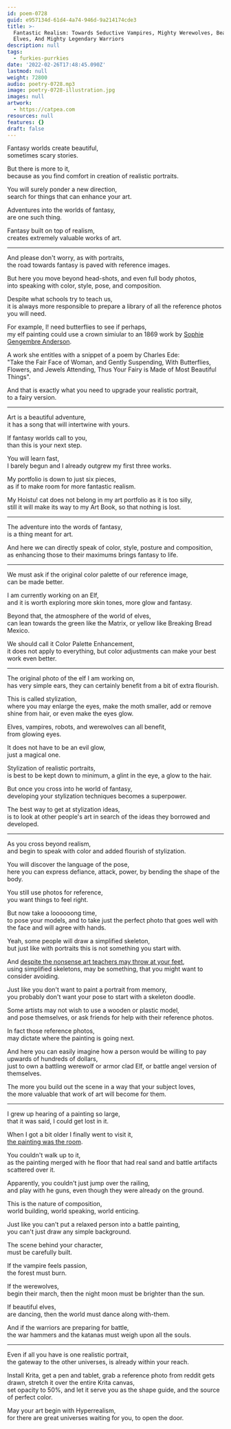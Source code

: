 ```yaml
---
id: poem-0728
guid: e957134d-61d4-4a74-946d-9a214174cde3
title: >-
  Fantastic Realism: Towards Seductive Vampires, Mighty Werewolves, Beautiful
  Elves, And Mighty Legendary Warriors
description: null
tags:
  - furkies-purrkies
date: '2022-02-26T17:48:45.090Z'
lastmod: null
weight: 72800
audio: poetry-0728.mp3
image: poetry-0728-illustration.jpg
images: null
artwork:
  - https://catpea.com
resources: null
features: {}
draft: false
---
```


Fantasy worlds create beautiful,\
sometimes scary stories.

But there is more to it,\
because as you find comfort in creation of realistic portraits.

You will surely ponder a new direction,\
search for things that can enhance your art.

Adventures into the worlds of fantasy,\
are one such thing.

Fantasy built on top of realism,\
creates extremely valuable works of art.

---

And please don't worry, as with portraits,\
the road towards fantasy is paved with reference images.

But here you move beyond head-shots, and even full body photos,\
into speaking with color, style, pose, and composition.

Despite what schools try to teach us,\
it is always more responsible to prepare a library of all the reference photos you will need.

For example, I! need butterflies to see if perhaps,\
my elf painting could use a crown simiular to an 1869 work by [Sophie Gengembre Anderson](https://en.wikipedia.org/wiki/Sophie_Gengembre_Anderson).

A work she entitles with a snippet of a poem by Charles Ede:\
"Take the Fair Face of Woman, and Gently Suspending, With Butterflies, Flowers, and Jewels Attending, Thus Your Fairy is Made of Most Beautiful Things".

And that is exactly what you need to upgrade your realistic portrait,\
to a fairy version.

---

Art is a beautiful adventure,\
it has a song that will intertwine with yours.

If fantasy worlds call to you,\
than this is your next step.

You will learn fast,\
I barely begun and I already outgrew my first three works.

My portfolio is down to just six pieces,\
as if to make room for more fantastic realism.

My Hoistu! cat does not belong in my art portfolio as it is too silly,\
still it will make its way to my Art Book, so that nothing is lost.

---

The adventure into the words of fantasy,\
is a thing meant for art.

And here we can directly speak of color, style, posture and composition,\
as enhancing those to their maximums brings fantasy to life.

---

We must ask if the original color palette of our reference image,\
can be made better.

I am currently working on an Elf,\
and it is worth exploring more skin tones, more glow and fantasy.

Beyond that, the atmosphere of the world of elves,\
can lean towards the green like the Matrix, or yellow like Breaking Bread Mexico.

We should call it Color Palette Enhancement,\
it does not apply to everything, but color adjustments can make your best work even better.

---

The original photo of the elf I am working on,\
has very simple ears, they can certainly benefit from a bit of extra flourish.

This is called stylization,\
where you may enlarge the eyes, make the moth smaller, add or remove shine from hair, or even make the eyes glow.

Elves, vampires, robots, and werewolves can all benefit,\
from glowing eyes.

It does not have to be an evil glow,\
just a magical one.

Stylization of realistic portraits,\
is best to be kept down to minimum, a glint in the eye, a glow to the hair.

But once you cross into he world of fantasy,\
developing your stylization techniques becomes a superpower.

The best way to get at stylization ideas,\
is to look at other people's art in search of the ideas they borrowed and developed.

---

As you cross beyond realism,\
and begin to speak with color and added flourish of stylization.

You will discover the language of the pose,\
here you can express defiance, attack, power, by bending the shape of the body.

You still use photos for reference,\
you want things to feel right.

But now take a loooooong time,\
to pose your models, and to take just the perfect photo that goes well with the face and will agree with hands.

Yeah, some people will draw a simplified skeleton,\
but just like with portraits this is not something you start with.

And [despite the nonsense art teachers may throw at your feet](https://www.youtube.com/watch?v=DzSnvxejenY),\
using simplified skeletons, may be something, that you might want to consider avoiding.

Just like you don't want to paint a portrait from memory,\
you probably don't want your pose to start with a skeleton doodle.

Some artists may not wish to use a wooden or plastic model,\
and pose themselves, or ask friends for help with their reference photos.

In fact those reference photos,\
may dictate where the painting is going next.

And here you can easily imagine how a person would be willing to pay upwards of hundreds of dollars,\
just to own a battling werewolf or armor clad Elf, or battle angel version of themselves.

The more you build out the scene in a way that your subject loves,\
the more valuable that work of art will become for them.

---

I grew up hearing of a painting so large,\
that it was said, I could get lost in it.

When I got a bit older I finally went to visit it,\
[the painting was the room](https://www.youtube.com/watch?v=B2uetRVK_Tk).

You couldn't walk up to it,\
as the painting merged with he floor that had real sand and battle artifacts scattered over it.

Apparently, you couldn't just jump over the railing,\
and play with he guns, even though they were already on the ground.

This is the nature of composition,\
world building, world speaking, world enticing.

Just like you can't put a relaxed person into a battle painting,\
you can't just draw any simple background.

The scene behind your character,\
must be carefully built.

If the vampire feels passion,\
the forest must burn.

If the werewolves,\
begin their march, then the night moon must be brighter than the sun.

If beautiful elves,\
are dancing, then the world must dance along with-them.

And if the warriors are preparing for battle,\
the war hammers and the katanas must weigh upon all the souls.

---

Even if all you have is one realistic portrait,\
the gateway to the other universes, is already within your reach.

Install Krita, get a pen and tablet, grab a reference photo from reddit gets drawn, stretch it over the entire Krita canvas,\
set opacity to 50%, and let it serve you as the shape guide, and the source of perfect color.

May your art begin with Hyperrealism,\
for there are great universes waiting for you, to open the door.
